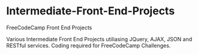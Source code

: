 # Intermediate-Front-End-Projects
FreeCodeCamp Front End Projects


Various Intermediate Front End Projects utiliasing JQuery, AJAX, JSON and RESTful services.
Coding required for FreeCodeCamp Challenges.
